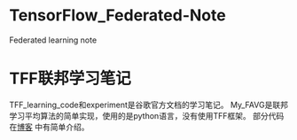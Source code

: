 # TensorFlow_Federated-Note
Federated learning note
# TFF联邦学习笔记
TFF_learning_code和experiment是谷歌官方文档的学习笔记。
My_FAVG是联邦学习平均算法的简单实现，使用的是python语言，没有使用TFF框架。
部分代码在[博客](https://blog.csdn.net/m0_46327721/article/details/109709433)
中有简单介绍。
